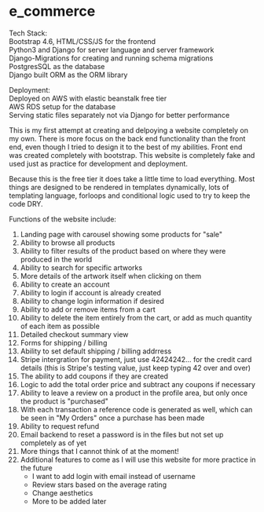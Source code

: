 # e_commerce

Tech Stack:</br >
Bootstrap 4.6, HTML/CSS/JS for the frontend</br >
Python3 and Django for server language and server framework</br >
Django-Migrations for creating and running schema migrations</br >
PostgresSQL as the database</br >
Django built ORM as the ORM library</br >

Deployment:</br >
Deployed on AWS with elastic beanstalk free tier</br >
AWS RDS setup for the database</br > 
Serving static files separately not via Django for better performance</br >

This is my first attempt at creating and delpoying a website completely on my own. There is more focus on the back end functionality than the front end,
even though I tried to design it to the best of my abilities. Front end was created completely with bootstrap. This website is completely fake and used
just as practice for development and deployment.

Because this is the free tier it does take a little time to load everything. 
Most things are designed to be rendered in templates dynamically, lots of templating language, forloops and conditional logic used to try to keep the code DRY.

Functions of the website include:
  1) Landing page with carousel showing some products for "sale"
  2) Ability to browse all products
  3) Ability to filter results of the product based on where they were produced in the world
  4) Ability to search for specific artworks
  5) More details of the artwork itself when clicking on them
  6) Ability to create an account
  7) Ability to login if account is already created
  8) Ability to change login information if desired
  9) Ability to add or remove items from a cart
  10) Ability to delete the item entirely from the cart, or add as much quantity of each item as possible
  11) Detailed checkout summary view
  12) Forms for shipping / billing
  13) Ability to set default shipping / billing addrress
  14) Stripe intergration for payment, just use 42424242... for the credit card details (this is Stripe's testing value, just keep typing 42 over and over)
  15) The ability to add coupons if they are created
  16) Logic to add the total order price and subtract any coupons if necessary
  17) Ability to leave a review on a product in the profile area, but only once the product is "purchased"
  18) With each transaction a reference code is generated as well, which can be seen in "My Orders" once a purchase has been made
  19) Ability to request refund
  20) Email backend to reset a password is in the files but not set up completely as of yet
  21) More things that I cannot think of at the moment!
  22) Additional features to come as I will use this website for more practice in the future
        - I want to add login with email instead of username
        - Review stars based on the average rating 
        - Change aesthetics 
        - More to be added later
